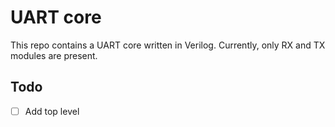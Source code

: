 # UART core
This repo contains a UART core written in Verilog. Currently, only RX and TX modules are present.

## Todo
- [ ] Add top level
